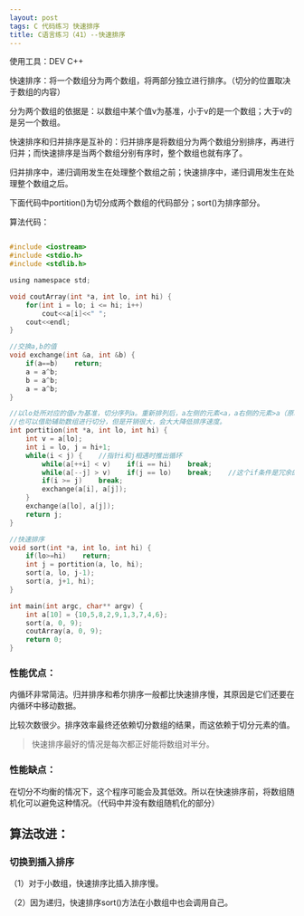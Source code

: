 ```yaml
---
layout: post
tags: C 代码练习 快速排序
title: C语言练习（41）--快速排序
---
```


使用工具：DEV C++

快速排序：将一个数组分为两个数组，将两部分独立进行排序。（切分的位置取决于数组的内容）

分为两个数组的依据是：以数组中某个值v为基准，小于v的是一个数组；大于v的是另一个数组。

快速排序和归并排序是互补的：归并排序是将数组分为两个数组分别排序，再进行归并；而快速排序是当两个数组分别有序时，整个数组也就有序了。

归并排序中，递归调用发生在处理整个数组之前；快速排序中，递归调用发生在处理整个数组之后。

下面代码中portition()为切分成两个数组的代码部分；sort()为排序部分。

算法代码：

```c

#include <iostream>
#include <stdio.h>
#include <stdlib.h>

using namespace std;

void coutArray(int *a, int lo, int hi) {
	for(int i = lo; i <= hi; i++)
		cout<<a[i]<<" ";
	cout<<endl;
}

//交换a,b的值 
void exchange(int &a, int &b) {
	if(a==b)    return;
	a = a^b;
	b = a^b;
	a = a^b;
}

//以lo处所对应的值v为基准，切分序列a。重新排列后，a左侧的元素<a，a右侧的元素>a（原地切分） 
//也可以借助辅助数组进行切分，但是开销很大，会大大降低排序速度。 
int portition(int *a, int lo, int hi) {
	int v = a[lo];
	int i = lo, j = hi+1; 
	while(i < j) {    //指针i和j相遇时推出循环 
		while(a[++i] < v)    if(i == hi)    break;
		while(a[--j] > v)    if(j == lo)    break;    //这个if条件是冗余的，因为当j == lo时 a[j] == v，这个if判断永远不会执行 
		if(i >= j)    break;
		exchange(a[i], a[j]);
	}
	exchange(a[lo], a[j]);
	return j;
}

//快速排序 
void sort(int *a, int lo, int hi) {
	if(lo>=hi)    return;
	int j = portition(a, lo, hi);
	sort(a, lo, j-1);
	sort(a, j+1, hi);
} 

int main(int argc, char** argv) {
	int a[10] = {10,5,8,2,9,1,3,7,4,6};
	sort(a, 0, 9);
	coutArray(a, 0, 9);
	return 0;
}

```

### 性能优点：

内循环非常简洁。归并排序和希尔排序一般都比快速排序慢，其原因是它们还要在内循环中移动数据。

比较次数很少。排序效率最终还依赖切分数组的结果，而这依赖于切分元素的值。

> 快速排序最好的情况是每次都正好能将数组对半分。

### 性能缺点：

在切分不均衡的情况下，这个程序可能会及其低效。所以在快速排序前，将数组随机化可以避免这种情况。（代码中并没有数组随机化的部分）

## 算法改进：

### 切换到插入排序

（1）对于小数组，快速排序比插入排序慢。

（2）因为递归，快速排序sort()方法在小数组中也会调用自己。